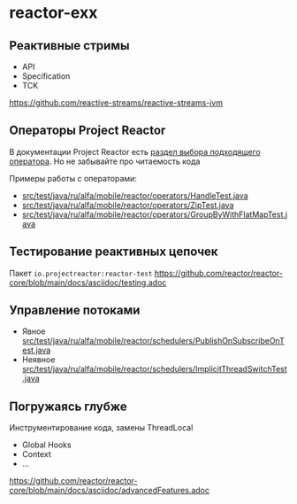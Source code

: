 # reactor-exx

## Реактивные стримы
* API
* Specification
* TCK

https://github.com/reactive-streams/reactive-streams-jvm

## Операторы Project Reactor

В документации Project Reactor есть [раздел выбора подходящего оператора](https://github.com/reactor/reactor-core/blob/main/docs/asciidoc/apdx-operatorChoice.adoc). Но не забывайте про читаемость кода

Примеры работы с операторами:
* [src/test/java/ru/alfa/mobile/reactor/operators/HandleTest.java](src/test/java/ru/alfa/mobile/reactor/operators/HandleTest.java)
* [src/test/java/ru/alfa/mobile/reactor/operators/ZipTest.java](src/test/java/ru/alfa/mobile/reactor/operators/ZipTest.java)
* [src/test/java/ru/alfa/mobile/reactor/operators/GroupByWithFlatMapTest.java](src/test/java/ru/alfa/mobile/reactor/operators/GroupByWithFlatMapTest.java)

## Тестирование реактивных цепочек
Пакет `io.projectreactor:reactor-test`
https://github.com/reactor/reactor-core/blob/main/docs/asciidoc/testing.adoc

## Управление потоками
* Явное [src/test/java/ru/alfa/mobile/reactor/schedulers/PublishOnSubscribeOnTest.java](src/test/java/ru/alfa/mobile/reactor/schedulers/PublishOnSubscribeOnTest.java)
* Неявное [src/test/java/ru/alfa/mobile/reactor/schedulers/ImplicitThreadSwitchTest.java](src/test/java/ru/alfa/mobile/reactor/schedulers/ImplicitThreadSwitchTest.java)

## Погружаясь глубже
Инструментирование кода, замены ThreadLocal
* Global Hooks
* Context
* ...

https://github.com/reactor/reactor-core/blob/main/docs/asciidoc/advancedFeatures.adoc